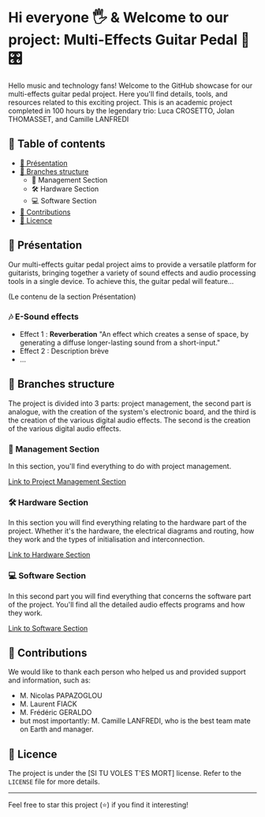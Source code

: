 # Hi everyone 🖐️ & Welcome to our project: Multi-Effects Guitar Pedal 🎸🎛️

Hello music and technology fans! Welcome to the GitHub showcase for our multi-effects guitar pedal project. Here you'll find details, tools, and resources related to this exciting project. This is an academic project completed in 100 hours by the legendary trio: Luca CROSETTO, Jolan THOMASSET, and Camille LANFREDI

## 📖 Table of contents

- [📌 Présentation](#-présentation)
- [📁 Branches structure](#-branches-structure)
  - 📅 Management Section
  - 🛠️ Hardware Section
  - 💻 Software Section
- [🚀 Contributions](#-contributions)
- [📜 Licence](#-licence)

## 📌 Présentation

Our multi-effects guitar pedal project aims to provide a versatile platform for guitarists, bringing together a variety of sound effects and audio processing tools in a single device. To achieve this, the guitar pedal will feature...

(Le contenu de la section Présentation)
### 🎶 E-Sound effects

- Effect 1 : **Reverberation** "An effect which creates a sense of space, by generating a diffuse longer-lasting sound from a short-input."
- Effect 2 : Description brève
- ...


## 📁 Branches structure

The project is divided into 3 parts: project management, the second part is analogue, with the creation of the system's electronic board, and the third is the creation of the various digital audio effects. 
The second is the creation of the various digital audio effects.

### 📅 Management Section

In this section, you'll find everything to do with project management.

[Link to Project Management Section](https://github.com/lucacros/2324_Projet2A_PedaleGuitare/tree/Project-Management)

### 🛠️ Hardware Section

In this section you will find everything relating to the hardware part of the project. Whether it's the hardware, the electrical diagrams and routing, how they work and the types of initialisation and interconnection.

[Link to Hardware Section](https://github.com/lucacros/2324_Projet2A_PedaleGuitare/tree/Hardware-Section)

### 💻 Software Section

In this second part you will find everything that concerns the software part of the project. You'll find all the detailed audio effects programs and how they work.

[Link to Software Section](https://github.com/lucacros/2324_Projet2A_PedaleGuitare/tree/Software-Section)

## 🚀 Contributions

We would like to thank each person who helped us and provided support and information, such as:
- M. Nicolas PAPAZOGLOU
- M. Laurent FIACK
- M. Frédéric GERALDO
- but most importantly: M. Camille LANFREDI, who is the best team mate on Earth and manager.

## 📜 Licence

The project is under the [SI TU VOLES T'ES MORT] license. Refer to the `LICENSE` file for more details.

---
Feel free to star this project (⭐) if you find it interesting!
